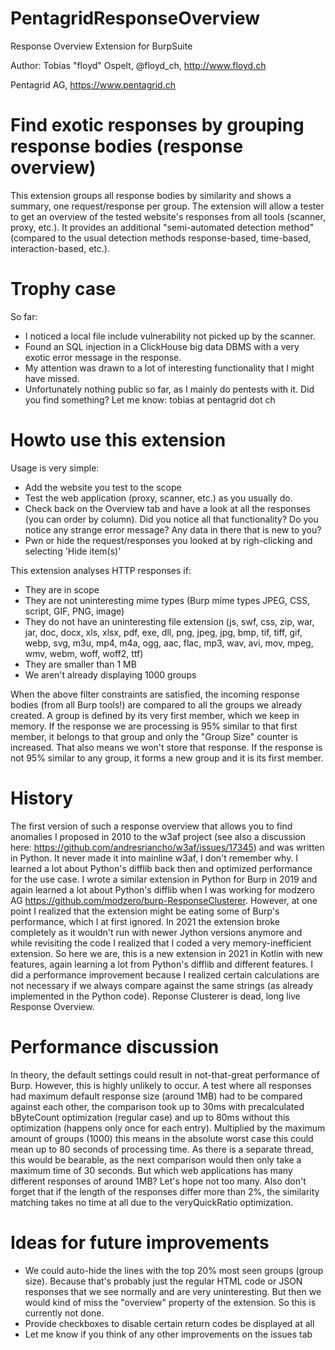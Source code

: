 # PentagridResponseOverview
Response Overview Extension for BurpSuite

Author: Tobias "floyd" Ospelt, @floyd_ch, http://www.floyd.ch

Pentagrid AG, https://www.pentagrid.ch

# Find exotic responses by grouping response bodies (response overview)
This extension groups all response bodies by similarity and shows a summary, one request/response per group. The extension will allow a tester to get an overview of the tested website's responses from all tools (scanner, proxy, etc.). It provides an additional "semi-automated detection method" (compared to the usual detection methods response-based, time-based, interaction-based, etc.).

# Trophy case
So far:
* I noticed a local file include vulnerability not picked up by the scanner.
* Found an SQL injection in a ClickHouse big data DBMS with a very exotic error message in the response.
* My attention was drawn to a lot of interesting functionality that I might have missed.
* Unfortunately nothing public so far, as I mainly do pentests with it. Did you find something? Let me know: tobias at pentagrid dot ch

# Howto use this extension
Usage is very simple:
* Add the website you test to the scope
* Test the web application (proxy, scanner, etc.) as you usually do.
* Check back on the Overview tab and have a look at all the responses (you can order by column). Did you notice all that functionality? Do you notice any strange error message? Any data in there that is new to you?
* Pwn or hide the request/responses you looked at by righ-clicking and selecting 'Hide item(s)'

This extension analyses HTTP responses if:
* They are in scope
* They are not uninteresting mime types (Burp mime types JPEG, CSS, script, GIF, PNG, image)
* They do not have an uninteresting file extension (js, swf, css, zip, war, jar, doc, docx, xls, xlsx, pdf, exe, dll, png, jpeg, jpg, bmp, tif, tiff, gif, webp, svg, m3u, mp4, m4a, ogg, aac, flac, mp3, wav, avi, mov, mpeg, wmv, webm, woff, woff2, ttf)
* They are smaller than 1 MB
* We aren't already displaying 1000 groups

When the above filter constraints are satisfied, the incoming response bodies (from all Burp tools!) are compared to all the groups we already created. A group is defined by its very first member, which we keep in memory. If the response we are processing is 95% similar to that first member, it belongs to that group and only the "Group Size" counter is increased. That also means we won't store that response. If the response is not 95% similar to any group, it forms a new group and it is its first member.

# History
The first version of such a response overview that allows you to find anomalies I proposed in 2010 to the w3af project (see also a discussion here: https://github.com/andresriancho/w3af/issues/17345) and was written in Python. It never made it into mainline w3af, I don't remember why. I learned a lot about Python's difflib back then and optimized performance for the use case. I wrote a similar extension in Python for Burp in 2019 and again learned a lot about Python's difflib when I was working for modzero AG https://github.com/modzero/burp-ResponseClusterer. However, at one point I realized that the extension might be eating some of Burp's performance, which I at first ignored. In 2021 the extension broke completely as it wouldn't run with newer Jython versions anymore and while revisiting the code I realized that I coded a very memory-inefficient extension. So here we are, this is a new extension in 2021 in Kotlin with new features, again learning a lot from Python's difflib and different features. I did a performance improvement because I realized certain calculations are not necessary if we always compare against the same strings (as already implemented in the Python code). Reponse Clusterer is dead, long live Response Overview.

# Performance discussion
In theory, the default settings could result in not-that-great performance of Burp. However, this is highly unlikely to occur. A test where all responses had maximum default response size (around 1MB) had to be compared against each other, the comparison took up to 30ms with precalculated bByteCount optimization (regular case) and up to 80ms without this optimization (happens only once for each entry). Multiplied by the maximum amount of groups (1000) this means in the absolute worst case this could mean up to 80 seconds of processing time. As there is a separate thread, this would be bearable, as the next comparison would then only take a maximum time of 30 seconds. But which web applications has many different responses of around 1MB? Let's hope not too many. Also don't forget that if the length of the responses differ more than 2%, the similarity matching takes no time at all due to the veryQuickRatio optimization.

# Ideas for future improvements

* We could auto-hide the lines with the top 20% most seen groups (group size). Because that's probably just the regular HTML code or JSON responses that we see normally and are very uninteresting. But then we would kind of miss the "overview" property of the extension. So this is currently not done.
* Provide checkboxes to disable certain return codes be displayed at all
* Let me know if you think of any other improvements on the issues tab
